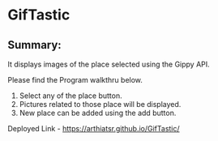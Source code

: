 # GifTastic

## Summary:

It displays images of the place selected using the Gippy API.

Please find the Program walkthru below.

1. Select any of the place button.
2. Pictures related to those place will be displayed.
3. New place can be added using the add button.

Deployed Link - https://arthiatsr.github.io/GifTastic/
